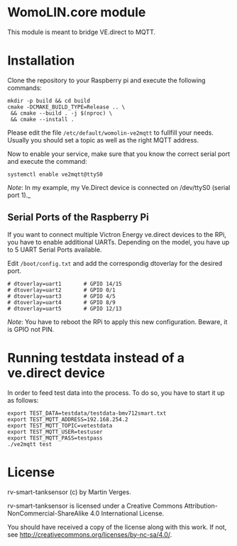 # WomoLIN.core module 

This module is meant to bridge VE.direct to MQTT.

# Installation

Clone the repository to your Raspberry pi and execute the following commands:

```
mkdir -p build && cd build
cmake -DCMAKE_BUILD_TYPE=Release .. \
 && cmake --build . -j $(nproc) \
 && cmake --install .
```

Please edit the file `/etc/default/womolin-ve2mqtt` to fullfill your needs.
Usually you should set a topic as well as the right MQTT address.

Now to enable your service, make sure that you know the correct serial port and execute the command:

```
systemctl enable ve2mqtt@ttyS0
```
_Note_: In my example, my Ve.Direct device is connected on /dev/ttyS0 (serial port 1)._

## Serial Ports of the Raspberry Pi

If you want to connect multiple Victron Energy ve.direct devices to the RPi, you have to enable additional UARTs.
Depending on the model, you have up to 5 UART Serial Ports available. 

Edit `/boot/config.txt` and add the correspondig dtoverlay for the desired port. 
```
# dtoverlay=uart1       # GPIO 14/15
# dtoverlay=uart2       # GPIO 0/1
# dtoverlay=uart3       # GPIO 4/5
# dtoverlay=uart4       # GPIO 8/9
# dtoverlay=uart5       # GPIO 12/13
``` 
_Note_: You have to reboot the RPi to apply this new configuration. Beware, it is GPIO not PIN.


# Running testdata instead of a ve.direct device

In order to feed test data into the process.
To do so, you have to start it up as follows:

```
export TEST_DATA=testdata/testdata-bmv712smart.txt
export TEST_MQTT_ADDRESS=192.168.254.2
export TEST_MQTT_TOPIC=vetestdata
export TEST_MQTT_USER=testuser
export TEST_MQTT_PASS=testpass
./ve2mqtt test
```

# License

rv-smart-tanksensor (c) by Martin Verges.

rv-smart-tanksensor is licensed under a Creative Commons Attribution-NonCommercial-ShareAlike 4.0 International License.

You should have received a copy of the license along with this work.
If not, see <http://creativecommons.org/licenses/by-nc-sa/4.0/>.

